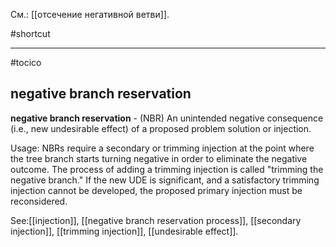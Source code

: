 См.: [[отсечение негативной ветви]].

#shortcut




<hr/>

#tocico

## negative branch reservation

<b>negative branch reservation</b> - (NBR) An unintended negative consequence  (i.e., new undesirable effect) of a proposed problem solution or injection.



Usage: NBRs require a secondary or trimming injection at the point where the tree branch starts turning negative in order to eliminate the negative outcome.  The process of adding a trimming injection is called "trimming the negative branch."  If the new UDE is significant, and a satisfactory trimming injection cannot be developed, the proposed primary injection must be reconsidered. 



See:[[injection]], [[negative branch reservation process]], [[secondary injection]], [[trimming injection]], [[undesirable effect]].
